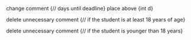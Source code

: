 change comment {// days until deadline} place above {int d}

delete unnecessary comment {// if the student is at least 18 years of age}

delete unnecessary comment {// if the student is younger than 18 years}
